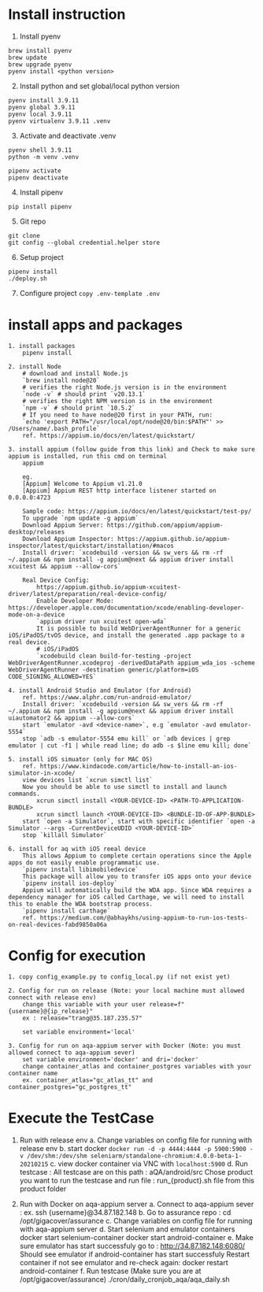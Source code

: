 # Install instruction
1. Install pyenv
```
brew install pyenv
brew update
brew upgrade pyenv
pyenv install <python version>
```
2. Install python and set global/local python version
```
pyenv install 3.9.11
pyenv global 3.9.11
pyenv local 3.9.11
pyenv virtualenv 3.9.11 .venv
```
3. Activate and deactivate .venv
```
pyenv shell 3.9.11
python -m venv .venv

pipenv activate
pipenv deactivate
```
4. Install pipenv
```
pip install pipenv
```
5. Git repo
```
git clone
git config --global credential.helper store
```
6. Setup project
```
pipenv install
./deploy.sh
```

7. Configure project
`copy .env-template .env`

# install apps and packages
```
1. install packages
    pipenv install

2. install Node    
    # download and install Node.js
    `brew install node@20`
    # verifies the right Node.js version is in the environment
    `node -v` # should print `v20.13.1`
    # verifies the right NPM version is in the environment
    `npm -v` # should print `10.5.2` 
    # If you need to have node@20 first in your PATH, run:
    `echo 'export PATH="/usr/local/opt/node@20/bin:$PATH"' >> /Users/name/.bash_profile`
    ref. https://appium.io/docs/en/latest/quickstart/

3. install appium (follow guide from this link) and Check to make sure appium is installed, run this cmd on terminal
    appium
    
    eg.
    [Appium] Welcome to Appium v1.21.0
    [Appium] Appium REST http interface listener started on 0.0.0.0:4723
    
    Sample code: https://appium.io/docs/en/latest/quickstart/test-py/
    To upgrade `npm update -g appium`
    Download Appium Server: https://github.com/appium/appium-desktop/releases
    Download Appium Inspector: https://appium.github.io/appium-inspector/latest/quickstart/installation/#macos
    Install driver: `xcodebuild -version && sw_vers && rm -rf ~/.appium && npm install -g appium@next && appium driver install xcuitest && appium --allow-cors`
    
    Real Device Config: 
        https://appium.github.io/appium-xcuitest-driver/latest/preparation/real-device-config/
        Enable Developer Mode: https://developer.apple.com/documentation/xcode/enabling-developer-mode-on-a-device
        `appium driver run xcuitest open-wda`
        It is possible to build WebDriverAgentRunner for a generic iOS/iPadOS/tvOS device, and install the generated .app package to a real device.
        # iOS/iPadOS
        `xcodebuild clean build-for-testing -project WebDriverAgentRunner.xcodeproj -derivedDataPath appium_wda_ios -scheme WebDriverAgentRunner -destination generic/platform=iOS CODE_SIGNING_ALLOWED=YES`
    
4. install Android Studio and Emulator (for Android)
    ref. https://www.alphr.com/run-android-emulator/
    Install driver: `xcodebuild -version && sw_vers && rm -rf ~/.appium && npm install -g appium@next && appium driver install uiautomator2 && appium --allow-cors`
    start `emulator -avd <device-name>`, e.g `emulator -avd emulator-5554`
    stop `adb -s emulator-5554 emu kill` or `adb devices | grep emulator | cut -f1 | while read line; do adb -s $line emu kill; done`

5. install iOS simuator (only for MAC OS)
    ref. https://www.kindacode.com/article/how-to-install-an-ios-simulator-in-xcode/
    view devices list `xcrun simctl list` 
    Now you should be able to use simctl to install and launch commands.
        xcrun simctl install <YOUR-DEVICE-ID> <PATH-TO-APPLICATION-BUNDLE>
        xcrun simctl launch <YOUR-DEVICE-ID> <BUNDLE-ID-OF-APP-BUNDLE>
    start `open -a Simulator`, start with specific identifier `open -a Simulator --args -CurrentDeviceUDID <YOUR-DEVICE-ID>`
    stop `killall Simulator`
    
6. install for aq with iOS reeal device
    This allows Appium to complete certain operations since the Apple apps do not easily enable programmatic use.
    `pipenv install libimobiledevice`
    This package will allow you to transfer iOS apps onto your device
    `pipenv install ios-deploy`
    Appium will automatically build the WDA app. Since WDA requires a dependency manager for iOS called Carthage, we will need to install this to enable the WDA bootstrap process.
    `pipenv install carthage`
    ref. https://medium.com/@abhaykhs/using-appium-to-run-ios-tests-on-real-devices-fabd9850a06a
```

# Config for execution
```
1. copy config_example.py to config_local.py (if not exist yet)

2. Config for run on release (Note: your local machine must allowed connect with release env)
    change this variable with your user release=f"{username}@{ip_release}" 
    ex : release="trang@35.187.235.57"
    
    set variable environment='local'
   
3. Config for run on aqa-appium server with Docker (Note: you must allowed connect to aqa-appium sever)
    set variable environment='docker' and dri='docker'
    change container_atlas and container_postgres variables with your container name
    ex. container_atlas="gc_atlas_tt" and container_postgres="gc_postgres_tt"
```

# Execute the TestCase

1. Run with release env 
    a. Change variables on config file for running with release env
    b. start docker `docker run -d -p 4444:4444 -p 5900:5900 -v /dev/shm:/dev/shm seleniarm/standalone-chromium:4.0.0-beta-1-20210215`
    c. view docker container via VNC with `localhost:5900`
    d. Run testcase :
        All testcase are on this path : aQA/android/src
        Chose product you want to run the testcase and run file : run_{product}.sh file from this product folder

2. Run with Docker on aqa-appium server
    a. Connect to aqa-appium sever : ex. ssh {username}@34.87.182.148
    b. Go to assurance repo : cd /opt/gigacover/assurance
    c. Change variables on config file for running with aqa-appium server
    d. Start selenium and emulator containers
        docker start selenium-container
        docker start android-container
    e. Make sure emulator has start successfuly
        go to : http://34.87.182.148:6080/
        Should see emulator if android-container has start successfuly
        Restart container if not see emulator and re-check again: docker restart android-container
    f. Run testcase (Make sure you are at /opt/gigacover/assurance)
        ./cron/daily_cronjob_aqa/aqa_daily.sh
